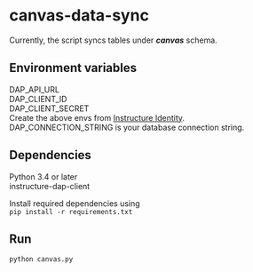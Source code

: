# canvas-data-sync

Currently, the script syncs tables under ***canvas*** schema.

## Environment variables

DAP_API_URL\
DAP_CLIENT_ID\
DAP_CLIENT_SECRET\
Create the above envs from [Instructure Identity](https://identity.instructure.com/).\
DAP_CONNECTION_STRING is your database connection string.

## Dependencies
Python 3.4 or later\
instructure-dap-client

Install required dependencies using\
```pip install -r requirements.txt```

## Run
```python canvas.py```

